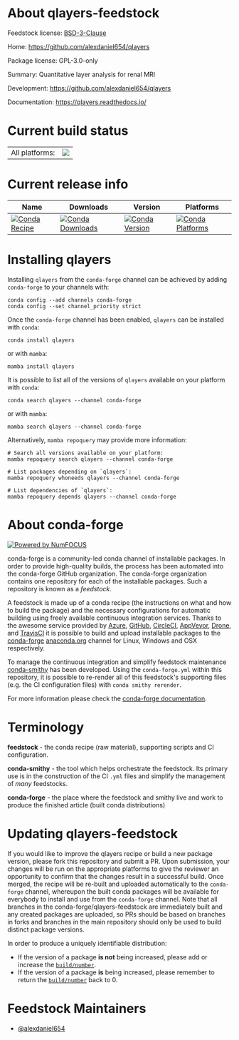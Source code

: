 About qlayers-feedstock
=======================

Feedstock license: [BSD-3-Clause](https://github.com/conda-forge/qlayers-feedstock/blob/main/LICENSE.txt)

Home: https://github.com/alexdaniel654/qlayers

Package license: GPL-3.0-only

Summary: Quantitative layer analysis for renal MRI

Development: https://github.com/alexdaniel654/qlayers

Documentation: https://qlayers.readthedocs.io/

Current build status
====================


<table><tr><td>All platforms:</td>
    <td>
      <a href="https://dev.azure.com/conda-forge/feedstock-builds/_build/latest?definitionId=22847&branchName=main">
        <img src="https://dev.azure.com/conda-forge/feedstock-builds/_apis/build/status/qlayers-feedstock?branchName=main">
      </a>
    </td>
  </tr>
</table>

Current release info
====================

| Name | Downloads | Version | Platforms |
| --- | --- | --- | --- |
| [![Conda Recipe](https://img.shields.io/badge/recipe-qlayers-green.svg)](https://anaconda.org/conda-forge/qlayers) | [![Conda Downloads](https://img.shields.io/conda/dn/conda-forge/qlayers.svg)](https://anaconda.org/conda-forge/qlayers) | [![Conda Version](https://img.shields.io/conda/vn/conda-forge/qlayers.svg)](https://anaconda.org/conda-forge/qlayers) | [![Conda Platforms](https://img.shields.io/conda/pn/conda-forge/qlayers.svg)](https://anaconda.org/conda-forge/qlayers) |

Installing qlayers
==================

Installing `qlayers` from the `conda-forge` channel can be achieved by adding `conda-forge` to your channels with:

```
conda config --add channels conda-forge
conda config --set channel_priority strict
```

Once the `conda-forge` channel has been enabled, `qlayers` can be installed with `conda`:

```
conda install qlayers
```

or with `mamba`:

```
mamba install qlayers
```

It is possible to list all of the versions of `qlayers` available on your platform with `conda`:

```
conda search qlayers --channel conda-forge
```

or with `mamba`:

```
mamba search qlayers --channel conda-forge
```

Alternatively, `mamba repoquery` may provide more information:

```
# Search all versions available on your platform:
mamba repoquery search qlayers --channel conda-forge

# List packages depending on `qlayers`:
mamba repoquery whoneeds qlayers --channel conda-forge

# List dependencies of `qlayers`:
mamba repoquery depends qlayers --channel conda-forge
```


About conda-forge
=================

[![Powered by
NumFOCUS](https://img.shields.io/badge/powered%20by-NumFOCUS-orange.svg?style=flat&colorA=E1523D&colorB=007D8A)](https://numfocus.org)

conda-forge is a community-led conda channel of installable packages.
In order to provide high-quality builds, the process has been automated into the
conda-forge GitHub organization. The conda-forge organization contains one repository
for each of the installable packages. Such a repository is known as a *feedstock*.

A feedstock is made up of a conda recipe (the instructions on what and how to build
the package) and the necessary configurations for automatic building using freely
available continuous integration services. Thanks to the awesome service provided by
[Azure](https://azure.microsoft.com/en-us/services/devops/), [GitHub](https://github.com/),
[CircleCI](https://circleci.com/), [AppVeyor](https://www.appveyor.com/),
[Drone](https://cloud.drone.io/welcome), and [TravisCI](https://travis-ci.com/)
it is possible to build and upload installable packages to the
[conda-forge](https://anaconda.org/conda-forge) [anaconda.org](https://anaconda.org/)
channel for Linux, Windows and OSX respectively.

To manage the continuous integration and simplify feedstock maintenance
[conda-smithy](https://github.com/conda-forge/conda-smithy) has been developed.
Using the ``conda-forge.yml`` within this repository, it is possible to re-render all of
this feedstock's supporting files (e.g. the CI configuration files) with ``conda smithy rerender``.

For more information please check the [conda-forge documentation](https://conda-forge.org/docs/).

Terminology
===========

**feedstock** - the conda recipe (raw material), supporting scripts and CI configuration.

**conda-smithy** - the tool which helps orchestrate the feedstock.
                   Its primary use is in the construction of the CI ``.yml`` files
                   and simplify the management of *many* feedstocks.

**conda-forge** - the place where the feedstock and smithy live and work to
                  produce the finished article (built conda distributions)


Updating qlayers-feedstock
==========================

If you would like to improve the qlayers recipe or build a new
package version, please fork this repository and submit a PR. Upon submission,
your changes will be run on the appropriate platforms to give the reviewer an
opportunity to confirm that the changes result in a successful build. Once
merged, the recipe will be re-built and uploaded automatically to the
`conda-forge` channel, whereupon the built conda packages will be available for
everybody to install and use from the `conda-forge` channel.
Note that all branches in the conda-forge/qlayers-feedstock are
immediately built and any created packages are uploaded, so PRs should be based
on branches in forks and branches in the main repository should only be used to
build distinct package versions.

In order to produce a uniquely identifiable distribution:
 * If the version of a package **is not** being increased, please add or increase
   the [``build/number``](https://docs.conda.io/projects/conda-build/en/latest/resources/define-metadata.html#build-number-and-string).
 * If the version of a package **is** being increased, please remember to return
   the [``build/number``](https://docs.conda.io/projects/conda-build/en/latest/resources/define-metadata.html#build-number-and-string)
   back to 0.

Feedstock Maintainers
=====================

* [@alexdaniel654](https://github.com/alexdaniel654/)

